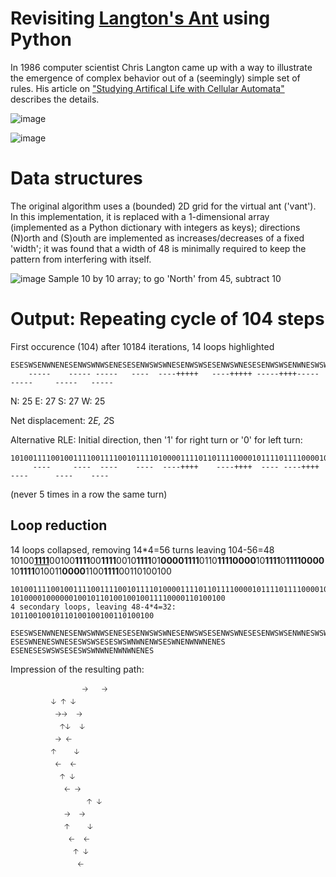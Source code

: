 # Revisiting [Langton's Ant](https://en.wikipedia.org/wiki/Langton%27s_ant) using Python

In 1986 computer scientist Chris Langton came up with a way to illustrate the emergence of complex behavior out of a (seemingly) simple set of rules.
His article on ["Studying Artifical Life with Cellular Automata"](https://deepblue.lib.umich.edu/bitstream/2027.42/26022/1/0000093.pdf) describes the details.

![image](https://user-images.githubusercontent.com/2031627/149040592-ea2d20e3-533f-424e-a893-60ad88c94b03.png)

![image](https://user-images.githubusercontent.com/2031627/149033490-b0e5f63f-bdb8-483c-a483-51f72a15af3a.png)

# Data structures

The original algorithm uses a (bounded) 2D grid for the virtual ant ('vant'). In this implementation, it is replaced with a 1-dimensional array (implemented as a Python dictionary with integers as keys); directions (N)orth and (S)outh are implemented as increases/decreases of a fixed 'width'; it was found that a width of 48 is minimally required to keep the pattern from interfering with itself.

![image](https://user-images.githubusercontent.com/2031627/149033044-b217e17a-c746-43a9-b3ab-407cae59d653.png)
Sample 10 by 10 array; to go 'North' from 45, subtract 10

# Output: Repeating cycle of 104 steps
First occurence (104) after 10184 iterations, 14 loops highlighted
```
ESESWSENWNENESENWSWNWSENESESENWSWSWNESENWSWSESENWSWNESESENWSWSENWNESWSWSENWNWNENWNESWSESWSENWNENWNWNENES
    -----    ----- -----   ----  ----+++++   ----+++++ -----++++----- -----     -----   -----
```
N: 25
E: 27
S: 27
W: 25

Net displacement: 2*E, 2*S

Alternative RLE: Initial direction, then '1' for right turn or '0' for left turn:
```
10100111100100111100111100101111010000111101101111000010111101111000010111101001100001100111100110100100
     ----     ----  ----    ----  ----++++    ----++++  ---- ----++++  ----      ----    ----
```
(never 5 times in a row the same turn)

## Loop reduction
14 loops collapsed, removing 14*4=56 turns leaving 104-56=48
10100<ins>**1111**</ins>00100**1111**00**1111**0010**1111**01**00001111**0110**11110000**10**1111**0**11110000**10**1111**010011**0000**1100**1111**00110100100
```
10100111100100111100111100101111010000111101101111000010111101111000010111101001100001100111100110100100
101000010000001001011010010010011110000110100100
4 secondary loops, leaving 48-4*4=32:
10110010010110100100100110100100
```

```
ESESWSENWNENESENWSWNWSENESESENWSWSWNESENWSWSESENWSWNESESENWSWSENWNESWSWSENWNWNENWNESWSESWSENWNENWNWNENES
ESESWNENESWNESESWSWSESESWSWNWNENWSESWNENWNWNENES
ESENESESWSWSESESWSWNWNENWNWNENES
```

Impression of the resulting path:
```
                🡢   🡢
		 🡣 🡡 🡣
		  🡢🡢  🡢 
		   🡡🡣  🡣
		  🡢	🡠
		 🡡    🡣
		  🡠  🡠
		   🡡 🡣
		    🡠 🡢
	             🡡 🡣
		    🡢  🡢
		    🡡	 🡣
		     🡠  🡠
		      🡡 🡣
		       🡠
```
